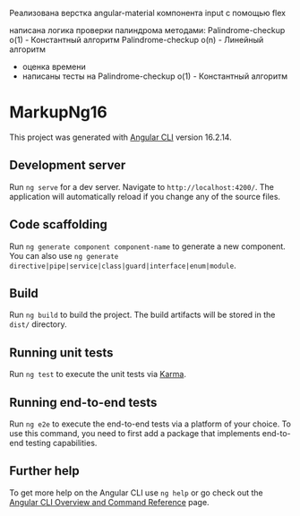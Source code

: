 
Реализована верстка angular-material компонента input с помощью flex

написана логика проверки палиндрома методами:
Palindrome-checkup о(1) - Константный алгоритм
Palindrome-checkup о(n) - Линейный алгоритм

+ оценка времени
+ написаны тесты на Palindrome-checkup о(1) - Константный алгоритм




# MarkupNg16

This project was generated with [Angular CLI](https://github.com/angular/angular-cli) version 16.2.14.

## Development server

Run `ng serve` for a dev server. Navigate to `http://localhost:4200/`. The application will automatically reload if you change any of the source files.

## Code scaffolding

Run `ng generate component component-name` to generate a new component. You can also use `ng generate directive|pipe|service|class|guard|interface|enum|module`.

## Build

Run `ng build` to build the project. The build artifacts will be stored in the `dist/` directory.

## Running unit tests

Run `ng test` to execute the unit tests via [Karma](https://karma-runner.github.io).

## Running end-to-end tests

Run `ng e2e` to execute the end-to-end tests via a platform of your choice. To use this command, you need to first add a package that implements end-to-end testing capabilities.

## Further help

To get more help on the Angular CLI use `ng help` or go check out the [Angular CLI Overview and Command Reference](https://angular.io/cli) page.
